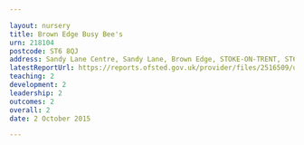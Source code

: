 ```yaml
---

layout: nursery
title: Brown Edge Busy Bee's
urn: 218104
postcode: ST6 8QJ
address: Sandy Lane Centre, Sandy Lane, Brown Edge, STOKE-ON-TRENT, ST6 8QJ
latestReportUrl: https://reports.ofsted.gov.uk/provider/files/2516509/urn/218104.pdf
teaching: 2
development: 2
leadership: 2
outcomes: 2
overall: 2
date: 2 October 2015

---
```


